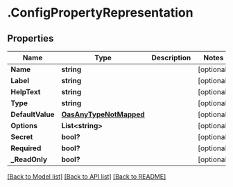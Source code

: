 # .ConfigPropertyRepresentation
## Properties

Name | Type | Description | Notes
------------ | ------------- | ------------- | -------------
**Name** | **string** |  | [optional] 
**Label** | **string** |  | [optional] 
**HelpText** | **string** |  | [optional] 
**Type** | **string** |  | [optional] 
**DefaultValue** | [**OasAnyTypeNotMapped**](OasAnyTypeNotMapped.md) |  | [optional] 
**Options** | **List&lt;string&gt;** |  | [optional] 
**Secret** | **bool?** |  | [optional] 
**Required** | **bool?** |  | [optional] 
**_ReadOnly** | **bool?** |  | [optional] 

[[Back to Model list]](../README.md#documentation-for-models) [[Back to API list]](../README.md#documentation-for-api-endpoints) [[Back to README]](../README.md)

